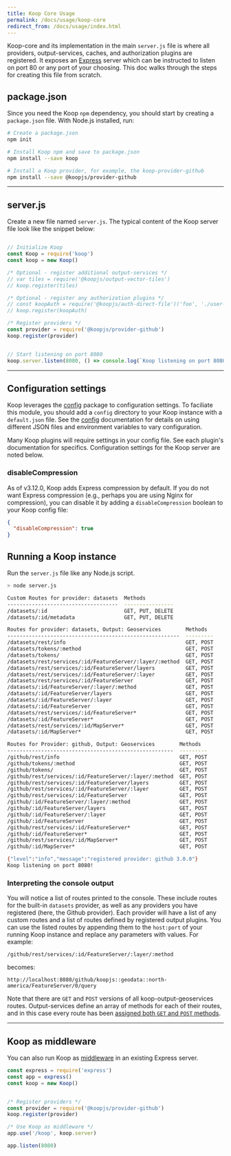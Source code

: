 ```yaml
---
title: Koop Core Usage
permalink: /docs/usage/koop-core
redirect_from: /docs/usage/index.html
---
```


Koop-core and its implementation in the main `server.js` file is where all providers, output-services, caches, and authorization plugins are registered. It exposes an [Express](https://expressjs.com) server which can be instructed to listen on port 80 or any port of your choosing. This doc walks through the steps for creating this file from scratch.

## package.json
Since you need the Koop `npm` dependency, you should start by creating a `package.json` file. With Node.js installed, run:

```bash
# Create a package.json
npm init

# Install Koop npm and save to package.json
npm install --save koop

# Install a Koop provider, for example, the koop-provider-github
npm install --save @koopjs/provider-github
```
<hr>

## server.js

Create a new file named `server.js`.  The typical content of the Koop server file look like the snippet below:

```js

// Initialize Koop
const Koop = require('koop')
const koop = new Koop()

/* Optional - register additional output-services */
// var tiles = require('@koopjs/output-vector-tiles')
// koop.register(tiles)

/* Optional - register any authorization plugins */
// const koopAuth = require('@koopjs/auth-direct-file')('foo', './user-store.json')
// koop.register(koopAuth)

/* Register providers */
const provider = require('@koopjs/provider-github')
koop.register(provider)


// Start listening on port 8080
koop.server.listen(8080, () => console.log(`Koop listening on port 8080!`))

```
<hr>

## Configuration settings

Koop leverages the [config](https://www.npmjs.com/package/config) package to configuration settings.  To faciliate this module, you should add a `config` directory to your Koop instance with a `default.json` file.  See the [config](https://www.npmjs.com/package/config) documentation for details on using different JSON files and environment variables to vary configuration.

Many Koop plugins will require settings in your config file. See each plugin's documentation for specifics. Configuration settings for the Koop server are noted below.

### disableCompression
As of v3.12.0, Koop adds Express compression by default.  If you do not want Express compression (e.g., perhaps you are using Nginx for compression), you can disable it by adding a `disableCompression` boolean to your Koop config file:

```json
{
  "disableCompression": true
}
```

## Running a Koop instance

Run the `server.js` file like any Node.js script.

```bash
> node server.js

Custom Routes for provider: datasets  Methods         
------------------------------------  ----------------
/datasets/:id                         GET, PUT, DELETE
/datasets/:id/metadata                GET, PUT, DELETE

Routes for provider: datasets, Output: Geoservices        Methods  
--------------------------------------------------------  ---------
/datasets/rest/info                                       GET, POST
/datasets/tokens/:method                                  GET, POST
/datasets/tokens/                                         GET, POST
/datasets/rest/services/:id/FeatureServer/:layer/:method  GET, POST
/datasets/rest/services/:id/FeatureServer/layers          GET, POST
/datasets/rest/services/:id/FeatureServer/:layer          GET, POST
/datasets/rest/services/:id/FeatureServer                 GET, POST
/datasets/:id/FeatureServer/:layer/:method                GET, POST
/datasets/:id/FeatureServer/layers                        GET, POST
/datasets/:id/FeatureServer/:layer                        GET, POST
/datasets/:id/FeatureServer                               GET, POST
/datasets/rest/services/:id/FeatureServer*                GET, POST
/datasets/:id/FeatureServer*                              GET, POST
/datasets/rest/services/:id/MapServer*                    GET, POST
/datasets/:id/MapServer*                                  GET, POST

Routes for Provider: github, Output: Geoservices        Methods  
------------------------------------------------------  ---------
/github/rest/info                                       GET, POST
/github/tokens/:method                                  GET, POST
/github/tokens/                                         GET, POST
/github/rest/services/:id/FeatureServer/:layer/:method  GET, POST
/github/rest/services/:id/FeatureServer/layers          GET, POST
/github/rest/services/:id/FeatureServer/:layer          GET, POST
/github/rest/services/:id/FeatureServer                 GET, POST
/github/:id/FeatureServer/:layer/:method                GET, POST
/github/:id/FeatureServer/layers                        GET, POST
/github/:id/FeatureServer/:layer                        GET, POST
/github/:id/FeatureServer                               GET, POST
/github/rest/services/:id/FeatureServer*                GET, POST
/github/:id/FeatureServer*                              GET, POST
/github/rest/services/:id/MapServer*                    GET, POST
/github/:id/MapServer*                                  GET, POST

{"level":"info","message":"registered provider: github 3.0.0"}
Koop listening on port 8080!
```

### Interpreting the console output
You will notice a list of routes printed to the console. These include routes for the built-in `datasets` provider, as well as any providers you have registered (here, the Github provider). Each provider will have a list of any custom routes and a list of routes defined by registered output plugins. You can use the listed routes by appending them to the `host:port` of your running Koop instance and replace any parameters with values. For example:

`/github/rest/services/:id/FeatureServer/:layer/:method`  

becomes:

`http://localhost:8080/github/koopjs::geodata::north-america/FeatureServer/0/query`

Note that there are `GET` and `POST` versions of all koop-output-geoservices routes. Output-services define an array of methods for each of their routes, and in this case every route has been [assigned both `GET` and `POST` methods](https://github.com/koopjs/koop-output-geoservices/blob/master/index.js#L94).

<hr>

## Koop as middleware

You can also run Koop as [middleware](https://expressjs.com/en/guide/using-middleware.html) in an existing Express server.

```js
const express = require('express')
const app = express()
const koop = new Koop()


/* Register providers */
const provider = require('@koopjs/provider-github')
koop.register(provider)

/* Use Koop as middleware */
app.use('/koop', koop.server)

app.listen(8080)
```
